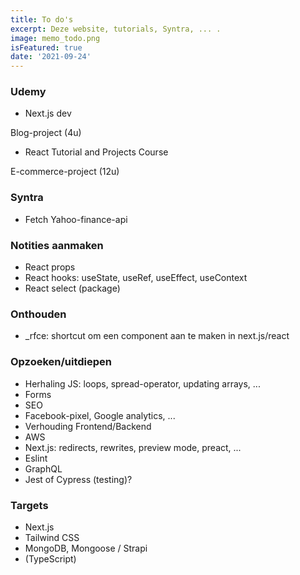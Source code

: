 ```yaml
---
title: To do's 
excerpt: Deze website, tutorials, Syntra, ... .
image: memo_todo.png
isFeatured: true
date: '2021-09-24'
---
```

### Udemy

- Next.js dev

Blog-project (4u)

- React Tutorial and Projects Course

E-commerce-project (12u)

### Syntra 

- Fetch Yahoo-finance-api

### Notities aanmaken 

- React props
- React hooks: useState, useRef, useEffect, useContext
- React select (package)

### Onthouden

- _rfce: shortcut om een component aan te maken in next.js/react


### Opzoeken/uitdiepen

- Herhaling JS: loops, spread-operator, updating arrays, ... 
- Forms
- SEO
- Facebook-pixel, Google analytics, ...
- Verhouding Frontend/Backend
- AWS
- Next.js: redirects, rewrites, preview mode, preact, ...
- Eslint
- GraphQL
- Jest of Cypress (testing)?

### Targets 

- Next.js
- Tailwind CSS
- MongoDB, Mongoose / Strapi  
- (TypeScript)


